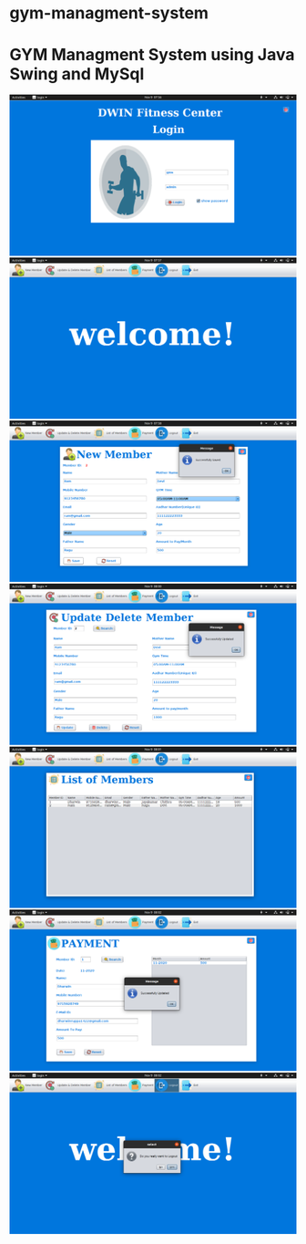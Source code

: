 # gym-managment-system
# GYM Managment System using Java Swing and MySql

<img src="demo_images/0.png">

<img src="demo_images/1.png">

<img src="demo_images/2.png">

<img src="demo_images/3.png">

<img src="demo_images/4.png">

<img src="demo_images/5.png">

<img src="demo_images/6.png">
